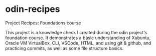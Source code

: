 # odin-recipes
Project Recipes: Foundations course

This project is a knowledge check I created during the odin project's foundation course. It demonstrates a basic understanding of Xubuntu, Oracle VM VirtualBox, CLI, VSCode, HTML, and using git & github, and practicing commits, as well as some file structure basics.
